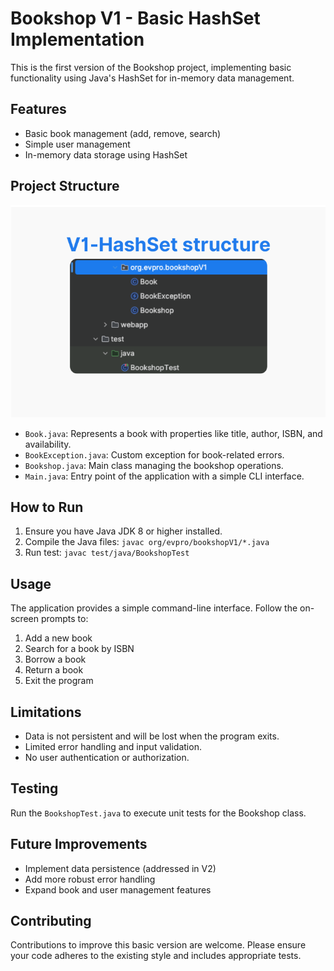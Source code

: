 # Bookshop V1 - Basic HashSet Implementation

This is the first version of the Bookshop project, implementing basic functionality using Java's HashSet for in-memory data management.

## Features

- Basic book management (add, remove, search)
- Simple user management
- In-memory data storage using HashSet

## Project Structure
![Project structure: v1!](src/main/resources/V1-Hashset_structure.png)

- `Book.java`: Represents a book with properties like title, author, ISBN, and availability.
- `BookException.java`: Custom exception for book-related errors.
- `Bookshop.java`: Main class managing the bookshop operations.
- `Main.java`: Entry point of the application with a simple CLI interface.

## How to Run

1. Ensure you have Java JDK 8 or higher installed.
2. Compile the Java files:
`javac org/evpro/bookshopV1/*.java`
3. Run test:
`javac test/java/BookshopTest`

## Usage

The application provides a simple command-line interface. Follow the on-screen prompts to:

1. Add a new book
2. Search for a book by ISBN
3. Borrow a book
4. Return a book
5. Exit the program

## Limitations

- Data is not persistent and will be lost when the program exits.
- Limited error handling and input validation.
- No user authentication or authorization.

## Testing

Run the `BookshopTest.java` to execute unit tests for the Bookshop class.

## Future Improvements

- Implement data persistence (addressed in V2)
- Add more robust error handling
- Expand book and user management features

## Contributing

Contributions to improve this basic version are welcome. Please ensure your code adheres to the existing style and includes appropriate tests.